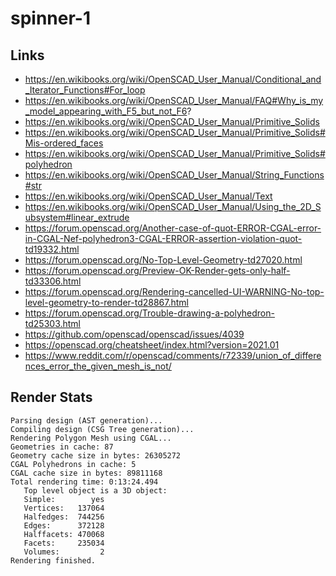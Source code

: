 # spinner-1

## Links

- https://en.wikibooks.org/wiki/OpenSCAD_User_Manual/Conditional_and_Iterator_Functions#For_loop
- https://en.wikibooks.org/wiki/OpenSCAD_User_Manual/FAQ#Why_is_my_model_appearing_with_F5_but_not_F6?
- https://en.wikibooks.org/wiki/OpenSCAD_User_Manual/Primitive_Solids
- https://en.wikibooks.org/wiki/OpenSCAD_User_Manual/Primitive_Solids#Mis-ordered_faces
- https://en.wikibooks.org/wiki/OpenSCAD_User_Manual/Primitive_Solids#polyhedron
- https://en.wikibooks.org/wiki/OpenSCAD_User_Manual/String_Functions#str
- https://en.wikibooks.org/wiki/OpenSCAD_User_Manual/Text
- https://en.wikibooks.org/wiki/OpenSCAD_User_Manual/Using_the_2D_Subsystem#linear_extrude
- https://forum.openscad.org/Another-case-of-quot-ERROR-CGAL-error-in-CGAL-Nef-polyhedron3-CGAL-ERROR-assertion-violation-quot-td19332.html
- https://forum.openscad.org/No-Top-Level-Geometry-td27020.html
- https://forum.openscad.org/Preview-OK-Render-gets-only-half-td33306.html
- https://forum.openscad.org/Rendering-cancelled-UI-WARNING-No-top-level-geometry-to-render-td28867.html
- https://forum.openscad.org/Trouble-drawing-a-polyhedron-td25303.html
- https://github.com/openscad/openscad/issues/4039
- https://openscad.org/cheatsheet/index.html?version=2021.01
- https://www.reddit.com/r/openscad/comments/r72339/union_of_differences_error_the_given_mesh_is_not/

## Render Stats

```
Parsing design (AST generation)...
Compiling design (CSG Tree generation)...
Rendering Polygon Mesh using CGAL...
Geometries in cache: 87
Geometry cache size in bytes: 26305272
CGAL Polyhedrons in cache: 5
CGAL cache size in bytes: 89811168
Total rendering time: 0:13:24.494
   Top level object is a 3D object:
   Simple:        yes
   Vertices:   137064
   Halfedges:  744256
   Edges:      372128
   Halffacets: 470068
   Facets:     235034
   Volumes:         2
Rendering finished.
```

